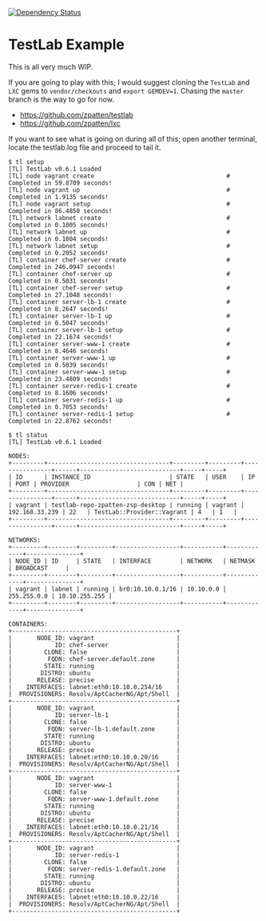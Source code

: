 [![Dependency Status](https://gemnasium.com/zpatten/testlab-repo.png)](https://gemnasium.com/zpatten/testlab-repo)

# TestLab Example

This is all very much WIP.

If you are going to play with this; I would suggest cloning the `TestLab` and `LXC` gems to `vendor/checkouts` and `export GEMDEV=1`.  Chasing the `master` branch is the way to go for now.

* https://github.com/zpatten/testlab
* https://github.com/zpatten/lxc

If you want to see what is going on during all of this; open another terminal, locate the testlab.log file and proceed to tail it.

    $ tl setup
    [TL] TestLab v0.6.1 Loaded
    [TL] node vagrant create                                     # Completed in 59.8709 seconds!
    [TL] node vagrant up                                         # Completed in 1.9135 seconds!
    [TL] node vagrant setup                                      # Completed in 86.4850 seconds!
    [TL] network labnet create                                   # Completed in 0.1005 seconds!
    [TL] network labnet up                                       # Completed in 0.1004 seconds!
    [TL] network labnet setup                                    # Completed in 0.2052 seconds!
    [TL] container chef-server create                            # Completed in 246.0947 seconds!
    [TL] container chef-server up                                # Completed in 0.5031 seconds!
    [TL] container chef-server setup                             # Completed in 27.1048 seconds!
    [TL] container server-lb-1 create                            # Completed in 8.2647 seconds!
    [TL] container server-lb-1 up                                # Completed in 0.5047 seconds!
    [TL] container server-lb-1 setup                             # Completed in 22.1674 seconds!
    [TL] container server-www-1 create                           # Completed in 8.4646 seconds!
    [TL] container server-www-1 up                               # Completed in 0.5039 seconds!
    [TL] container server-www-1 setup                            # Completed in 23.4809 seconds!
    [TL] container server-redis-1 create                         # Completed in 8.1606 seconds!
    [TL] container server-redis-1 up                             # Completed in 0.7053 seconds!
    [TL] container server-redis-1 setup                          # Completed in 22.8762 seconds!

    $ tl status
    [TL] TestLab v0.6.1 Loaded

    NODES:
    +---------+----------------------------------+---------+---------+----------------+------+----------------------------+-----+-----+
    | ID      | INSTANCE_ID                      | STATE   | USER    | IP             | PORT | PROVIDER                   | CON | NET |
    +---------+----------------------------------+---------+---------+----------------+------+----------------------------+-----+-----+
    | vagrant | testlab-repo-zpatten-zsp-desktop | running | vagrant | 192.168.33.239 | 22   | TestLab::Provider::Vagrant | 4   | 1   |
    +---------+----------------------------------+---------+---------+----------------+------+----------------------------+-----+-----+

    NETWORKS:
    +---------+--------+---------+------------------+-----------+-------------+---------------+
    | NODE_ID | ID     | STATE   | INTERFACE        | NETWORK   | NETMASK     | BROADCAST     |
    +---------+--------+---------+------------------+-----------+-------------+---------------+
    | vagrant | labnet | running | br0:10.10.0.1/16 | 10.10.0.0 | 255.255.0.0 | 10.10.255.255 |
    +---------+--------+---------+------------------+-----------+-------------+---------------+

    CONTAINERS:
    +----------------------------------------------+
    |       NODE_ID: vagrant                       |
    |            ID: chef-server                   |
    |         CLONE: false                         |
    |          FQDN: chef-server.default.zone      |
    |         STATE: running                       |
    |        DISTRO: ubuntu                        |
    |       RELEASE: precise                       |
    |    INTERFACES: labnet:eth0:10.10.0.254/16    |
    |  PROVISIONERS: Resolv/AptCacherNG/Apt/Shell  |
    +----------------------------------------------+
    |       NODE_ID: vagrant                       |
    |            ID: server-lb-1                   |
    |         CLONE: false                         |
    |          FQDN: server-lb-1.default.zone      |
    |         STATE: running                       |
    |        DISTRO: ubuntu                        |
    |       RELEASE: precise                       |
    |    INTERFACES: labnet:eth0:10.10.0.20/16     |
    |  PROVISIONERS: Resolv/AptCacherNG/Apt/Shell  |
    +----------------------------------------------+
    |       NODE_ID: vagrant                       |
    |            ID: server-www-1                  |
    |         CLONE: false                         |
    |          FQDN: server-www-1.default.zone     |
    |         STATE: running                       |
    |        DISTRO: ubuntu                        |
    |       RELEASE: precise                       |
    |    INTERFACES: labnet:eth0:10.10.0.21/16     |
    |  PROVISIONERS: Resolv/AptCacherNG/Apt/Shell  |
    +----------------------------------------------+
    |       NODE_ID: vagrant                       |
    |            ID: server-redis-1                |
    |         CLONE: false                         |
    |          FQDN: server-redis-1.default.zone   |
    |         STATE: running                       |
    |        DISTRO: ubuntu                        |
    |       RELEASE: precise                       |
    |    INTERFACES: labnet:eth0:10.10.0.22/16     |
    |  PROVISIONERS: Resolv/AptCacherNG/Apt/Shell  |
    +----------------------------------------------+
